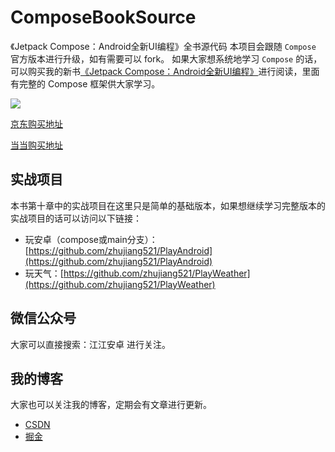 # ComposeBookSource

《Jetpack Compose：Android全新UI编程》全书源代码
本项目会跟随 `Compose` 官方版本进行升级，如有需要可以 fork。
如果大家想系统地学习 `Compose` 的话，可以购买我的新书[《Jetpack Compose：Android全新UI编程》](https://juejin.cn/post/7027020266312056840)进行阅读，里面有完整的 Compose 框架供大家学习。

<div style="align: center">
<img src="https://p3-juejin.byteimg.com/tos-cn-i-k3u1fbpfcp/5ee20cf86bac4e39ae3bf5eb6560cb4d~tplv-k3u1fbpfcp-zoom-1.image"/>
</div>

[京东购买地址](https://item.jd.com/10039809078875.html)

[当当购买地址](http://product.dangdang.com/593507948.html)

## 实战项目
本书第十章中的实战项目在这里只是简单的基础版本，如果想继续学习完整版本的实战项目的话可以访问以下链接：

- 玩安卓（compose或main分支）：[https://github.com/zhujiang521/PlayAndroid](https://github.com/zhujiang521/PlayAndroid)
- 玩天气：[https://github.com/zhujiang521/PlayWeather](https://github.com/zhujiang521/PlayWeather)

## 微信公众号

大家可以直接搜索：江江安卓 进行关注。

## 我的博客

大家也可以关注我的博客，定期会有文章进行更新。

- [CSDN](https://zhujiang.blog.csdn.net/)
- [掘金](https://juejin.cn/user/3913917127985240/posts)
